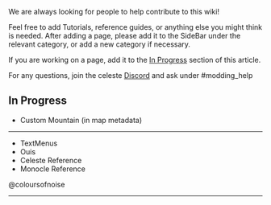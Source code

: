 We are always looking for people to help contribute to this wiki!

Feel free to add Tutorials, reference guides, or anything else you might think is needed.
After adding a page, please add it to the SideBar under the relevant category, or add a new category if necessary.

If you are working on a page, add it to the [In Progress](#In-Progress) section of this article.

For any questions, join the celeste [Discord](https://discord.gg/6qjaePQ) and ask under #modding_help

## In Progress
- Custom Mountain (in map metadata)
***
- TextMenus
- Ouis
- Celeste Reference
- Monocle Reference

@coloursofnoise
***